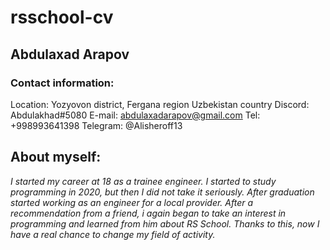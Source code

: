 # rsschool-cv
## Abdulaxad Arapov
### Contact information:
Location: Yozyovon district, Fergana region Uzbekistan country
Discord: Abdulakhad#5080
E-mail: abdulaxadarapov@gmail.com
Tel: +998993641398
Telegram: @Alisheroff13
## About myself:
*I started my career at 18 as a trainee engineer. I started to study programming in 2020, but then I did not take it seriously. After graduation started working as an engineer for a local provider. After a recommendation from a friend, i again began to take an interest in programming and learned from him about RS School. Thanks to this, now I have a real chance to change my field of activity.*
<!-- 
### Skills
***HTML5, CSS3***
***JavaScript Basics***
***Reactjs Basic***
***Typescript Basic***
***Angular Basic***
***VS Code***
Code example:
function fizzbuzz(n)
    {
     let ar = [];
      for ( let i = 1; i <= n; i++) {
       if ( (i % 3 === 0) && (i % 5 === 0)) {
        ar.push('FizzBuzz');
      }
        else if ( i % 3 === 0 ) {
        ar.push("Fizz");
     }
        else if ( i % 5 === 0) {
         ar.push("Buzz");
    }
        else {
      ar.push(i);
    }
  }
  return ar;
}
### Work experience:
Frontend Mentor at IT Center 01.12.2021 - Current
### Education and courses:
Javascript/Front-end RSSCHOOL
CS50 video course
JS, CSS, HTML, Git video courses on YouTube channel Glo Academy
JavaScript https://learn.javascript.ru/
JavaScript https://javascript.info/
FreeCodeCamp JavaScript Algorithms and Data Structures https://www.freecodecamp.org/certification/mrks77/javascript-algorithms-and-data-structures


### Language:
English level - A2
Russian - A1
Uzbek - native -->